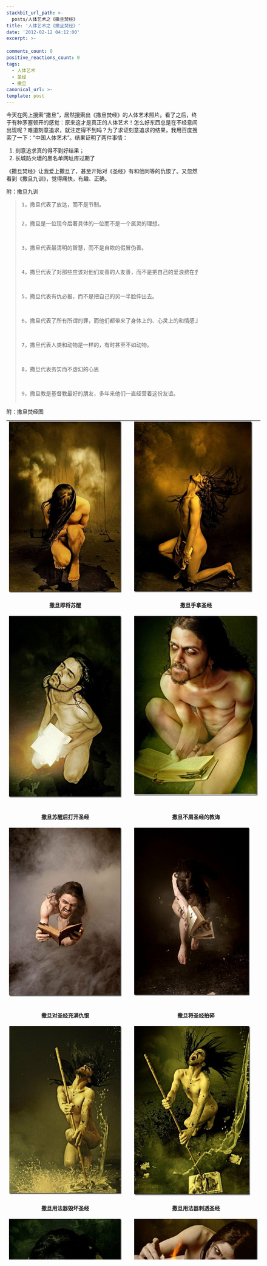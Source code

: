 ```yaml
---
stackbit_url_path: >-
  posts/人体艺术之《撒旦焚经》
title: '人体艺术之《撒旦焚经》'
date: '2012-02-12 04:12:00'
excerpt: >-
  
comments_count: 0
positive_reactions_count: 0
tags: 
  - 人体艺术
  - 圣经
  - 撒旦
canonical_url: >-
template: post
---
```

<p>今天在网上搜索&ldquo;撒旦&rdquo;，居然搜索出《撒旦焚经》的人体艺术照片。看了之后，终于有种茅塞顿开的感觉：原来这才是真正的人体艺术！怎么好东西总是在不经意间出现呢？难道刻意追求，就注定得不到吗？为了求证刻意追求的结果，我用百度搜索了一下：&ldquo;中国人体艺术&rdquo;。结果证明了两件事情：</p>
<ol>
<li>刻意追求真的得不到好结果；</li>
<li>长城防火墙的黑名单网址库过期了</li>
</ol>
<p>《撒旦焚经》让我爱上撒旦了，甚至开始对《圣经》有和他同等的仇恨了。又忽然看到《撒旦九训》，觉得痛快，有趣、正确。</p>
<p>附：撒旦九训</p>
<blockquote>
<pre>1，撒旦代表了放达，而不是节制。 

2，撒旦是一位现今后著具体的一位而不是一个属灵的理想。   

3，撒旦代表最清明的智慧，而不是自欺的假冒伪善。 

4，撒旦代表了对那些应该对他们友善的人友善，而不是把自己的爱浪费在去爱那些忘恩负义的人。   

5，撒旦代表有仇必报，而不是把自己的另一半脸伸出去。   

6，撒旦代表了所有所谓的罪，而他们都带来了身体上的、心灵上的和情感上的舒适。 

7，撒旦代表人类和动物是一样的，有时甚至不如动物。   

8，撒旦代表务实而不虚幻的心思 

9，撒旦教是基督教最好的朋友，多年来他们一直经营着这份友谊。 </pre>
</blockquote>
<p>附：撒旦焚经图</p>
<table style="width: 670px; height: 2211px;" border="0" cellspacing="0" cellpadding="2">
<tbody>
<tr>
<td valign="top" width="398"><a href="https://raw.githubusercontent.com/Jeff-Tian/blogengine.net/master/Source/BlogEngine/BlogEngine.NET/App_Data/files/image_450.png"><img style="display: inline; border-width: 0px;" title="撒旦即将苏醒" src="https://raw.githubusercontent.com/Jeff-Tian/blogengine.net/master/Source/BlogEngine/BlogEngine.NET/App_Data/files/image_thumb_181.png" alt="撒旦即将苏醒" width="311" height="451" border="0" /></a></td>
<td valign="top" width="6">&nbsp;</td>
<td valign="top" width="438"><a href="https://raw.githubusercontent.com/Jeff-Tian/blogengine.net/master/Source/BlogEngine/BlogEngine.NET/App_Data/files/image_451.png"><img style="display: inline; border-width: 0px;" title="撒旦手拿圣经" src="https://raw.githubusercontent.com/Jeff-Tian/blogengine.net/master/Source/BlogEngine/BlogEngine.NET/App_Data/files/image_thumb_182.png" alt="撒旦手拿圣经" width="312" height="450" border="0" /></a></td>
</tr>
<tr>
<td valign="top" width="398">
<p align="center"><strong>撒旦即将苏醒</strong></p>
</td>
<td valign="top" width="6">&nbsp;</td>
<td valign="top" width="438">
<p align="center"><strong>撒旦手拿圣经</strong></p>
</td>
</tr>
<tr>
<td valign="top" width="398"><a href="https://raw.githubusercontent.com/Jeff-Tian/blogengine.net/master/Source/BlogEngine/BlogEngine.NET/App_Data/files/image_452.png"><img style="display: inline; border-width: 0px;" title="撒旦苏醒后打开圣经" src="https://raw.githubusercontent.com/Jeff-Tian/blogengine.net/master/Source/BlogEngine/BlogEngine.NET/App_Data/files/image_thumb_183.png" alt="撒旦苏醒后打开圣经" width="308" height="479" border="0" /></a>&nbsp;</td>
<td valign="top" width="6">&nbsp;</td>
<td valign="top" width="438"><a href="https://raw.githubusercontent.com/Jeff-Tian/blogengine.net/master/Source/BlogEngine/BlogEngine.NET/App_Data/files/image_453.png"><img style="display: inline; border-width: 0px;" title="撒旦不屑圣经的教诲" src="https://raw.githubusercontent.com/Jeff-Tian/blogengine.net/master/Source/BlogEngine/BlogEngine.NET/App_Data/files/image_thumb_184.png" alt="撒旦不屑圣经的教诲" width="335" height="474" border="0" /></a>&nbsp;</td>
</tr>
<tr>
<td valign="top" width="398">
<p align="center"><strong>撒旦苏醒后打开圣经</strong></p>
</td>
<td valign="top" width="6">&nbsp;</td>
<td valign="top" width="438">
<p align="center"><strong>撒旦不屑圣经的教诲</strong></p>
</td>
</tr>
<tr>
<td valign="top" width="398"><a href="https://raw.githubusercontent.com/Jeff-Tian/blogengine.net/master/Source/BlogEngine/BlogEngine.NET/App_Data/files/image_454.png"><img style="display: inline; border-width: 0px;" title="撒旦对圣经充满仇恨" src="https://raw.githubusercontent.com/Jeff-Tian/blogengine.net/master/Source/BlogEngine/BlogEngine.NET/App_Data/files/image_thumb_185.png" alt="撒旦对圣经充满仇恨" width="306" height="445" border="0" /></a>&nbsp;</td>
<td valign="top" width="6">&nbsp;</td>
<td valign="top" width="438"><a href="https://raw.githubusercontent.com/Jeff-Tian/blogengine.net/master/Source/BlogEngine/BlogEngine.NET/App_Data/files/image_455.png"><img style="display: inline; border-width: 0px;" title="撒旦将圣经拍碎" src="https://raw.githubusercontent.com/Jeff-Tian/blogengine.net/master/Source/BlogEngine/BlogEngine.NET/App_Data/files/image_thumb_186.png" alt="撒旦将圣经拍碎" width="305" height="443" border="0" /></a>&nbsp;</td>
</tr>
<tr>
<td valign="top" width="398">
<p align="center"><strong>撒旦对圣经充满仇恨</strong></p>
</td>
<td valign="top" width="6">&nbsp;</td>
<td valign="top" width="438">
<p align="center"><strong>撒旦将圣经拍碎</strong></p>
</td>
</tr>
<tr>
<td valign="top" width="398"><a href="https://raw.githubusercontent.com/Jeff-Tian/blogengine.net/master/Source/BlogEngine/BlogEngine.NET/App_Data/files/image_456.png"><img style="display: inline; border-width: 0px;" title="撒旦用法器毁坏圣经" src="https://raw.githubusercontent.com/Jeff-Tian/blogengine.net/master/Source/BlogEngine/BlogEngine.NET/App_Data/files/image_thumb_187.png" alt="撒旦用法器毁坏圣经" width="306" height="443" border="0" /></a></td>
<td valign="top" width="6">&nbsp;</td>
<td valign="top" width="438"><a href="https://raw.githubusercontent.com/Jeff-Tian/blogengine.net/master/Source/BlogEngine/BlogEngine.NET/App_Data/files/image_457.png"><img style="display: inline; border-width: 0px;" title="撒旦用法器刺透圣经" src="https://raw.githubusercontent.com/Jeff-Tian/blogengine.net/master/Source/BlogEngine/BlogEngine.NET/App_Data/files/image_thumb_188.png" alt="撒旦用法器刺透圣经" width="306" height="446" border="0" /></a>&nbsp;</td>
</tr>
<tr>
<td valign="top" width="398">
<p align="center"><strong>撒旦用法器毁坏圣经</strong></p>
</td>
<td valign="top" width="6">&nbsp;</td>
<td valign="top" width="438">
<p align="center"><strong>撒旦用法器刺透圣经</strong></p>
</td>
</tr>
<tr>
<td valign="top" width="398"><a href="https://raw.githubusercontent.com/Jeff-Tian/blogengine.net/master/Source/BlogEngine/BlogEngine.NET/App_Data/files/image_458.png"><img style="display: inline; border-width: 0px;" title="撒旦不解气火烧圣经" src="https://raw.githubusercontent.com/Jeff-Tian/blogengine.net/master/Source/BlogEngine/BlogEngine.NET/App_Data/files/image_thumb_189.png" alt="撒旦不解气火烧圣经" width="304" height="436" border="0" /></a></td>
<td valign="top" width="6">&nbsp;</td>
<td valign="top" width="438"><a href="https://raw.githubusercontent.com/Jeff-Tian/blogengine.net/master/Source/BlogEngine/BlogEngine.NET/App_Data/files/image_459.png"><img style="display: inline; border-width: 0px;" title="撒旦将圣经烧成灰烬" src="https://raw.githubusercontent.com/Jeff-Tian/blogengine.net/master/Source/BlogEngine/BlogEngine.NET/App_Data/files/image_thumb_190.png" alt="撒旦将圣经烧成灰烬" width="328" height="436" border="0" /></a></td>
</tr>
<tr>
<td valign="top" width="398">
<p align="center"><strong>撒旦不解气火烧圣经</strong></p>
</td>
<td valign="top" width="6">&nbsp;</td>
<td valign="top" width="438">
<p align="center"><strong>撒旦将圣经烧成灰烬</strong></p>
</td>
</tr>
</tbody>
</table>